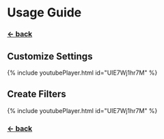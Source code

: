 # Usage Guide

### [← back](/)

## Customize Settings

{% include youtubePlayer.html id="UIE7Wj1hr7M" %}

## Create Filters

{% include youtubePlayer.html id="UIE7Wj1hr7M" %}

### [← back](/)